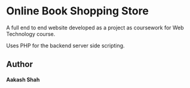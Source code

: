 # Online Book Shopping Store

A full end to end website developed as a project as coursework for Web Technology course.

Uses PHP for the backend server side scripting.

## Author
#### Aakash Shah
